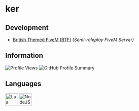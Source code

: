 # ker

## Development
- [British Themed FiveM (BTF)](https://discord.gg/btfrp) *(Semi-roleplay FiveM Server)*

## Information
![Profile Views](https://komarev.com/ghpvc/?username=stripbar&color=lightgray)
![GitHub Profile Summary](http://github-profile-summary-cards.vercel.app/api/cards/profile-details?username=stripbar&theme=transparent)

## Languages
<img align="left" width="40" src="https://upload.wikimedia.org/wikipedia/commons/c/cf/Lua-Logo.svg" alt="Lua Logo">
<img align="left" width="40" src="https://upload.wikimedia.org/wikipedia/commons/thumb/d/d9/Node.js_logo.svg/1280px-Node.js_logo.svg.png" alt="NodeJS Logo">
